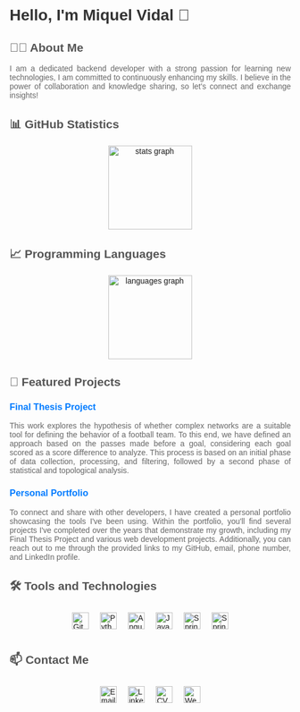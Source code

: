 <!DOCTYPE html>
<html lang="en">
<head>
    <meta charset="UTF-8">
    <meta name="viewport" content="width=device-width, initial-scale=1.0">
</head>
<body style="font-family: Arial, sans-serif; margin: 20px;">

<h1 style="font-size: 2em; color: #333;">Hello, I'm Miquel Vidal 👋</h1>

<h2 style="font-size: 1.5em; color: #555;">👩‍💻 About Me</h2>
<p style="text-align: justify; color: #666;">
    I am a dedicated backend developer with a strong passion for learning new technologies, I am committed to continuously enhancing my skills. I believe in the power of collaboration and knowledge sharing, so let's connect and exchange insights!
</p>

<h2 style="font-size: 1.5em; color: #555;">📊 GitHub Statistics</h2>
<div align="center">
  <img src="https://github-readme-stats.vercel.app/api?username=VidalMiquel&hide_title=false&hide_rank=false&show_icons=true&include_all_commits=true&count_private=true&disable_animations=false&theme=vue&locale=en&hide_border=false&order=1" height="150" alt="stats graph" /> 
  </div>

<h2 style="font-size: 1.5em; color: #555;">📈 Programming Languages</h2>
<div align="center">
  <img src="https://github-readme-stats.vercel.app/api/top-langs?username=VidalMiquel&locale=en&hide_title=false&layout=compact&card_width=320&langs_count=5&theme=vue&hide_border=false&order=2" height="150" alt="languages graph"  />
</div>

<h2 style="font-size: 1.5em; color: #555;">🌱 Featured Projects</h2>
<h3 style="color: #333;">
    <a href="https://github.com/VidalMiquel/Final-Thesis-Project" style="text-decoration: none; color: #007BFF;">Final Thesis Project</a>
</h3>
<p style="text-align: justify; color: #666;">
    This work explores the hypothesis of whether complex networks are a suitable tool for defining the behavior of a football team. To this end, we have defined an approach based on the passes made before a goal, considering each goal scored as a score difference to analyze. This process is based on an initial phase of data collection, processing, and filtering, followed by a second phase of statistical and topological analysis.
</p>

<h3 style="color: #333;">
    <a href="https://github.com/VidalMiquel/Final-Thesis-Project" style="text-decoration: none; color: #007BFF;">Personal Portfolio</a>
</h3>
<p style="text-align: justify; color: #666;">
    To connect and share with other developers, I have created a personal portfolio showcasing the tools I've been using. Within the portfolio, you'll find several projects I've completed over the years that demonstrate my growth, including my Final Thesis Project and various web development projects. Additionally, you can reach out to me through the provided links to my GitHub, email, phone number, and LinkedIn profile.
</p>


<h2 style="font-size: 1.5em; color: #555;">🛠️ Tools and Technologies</h2>
<div style="display: flex; justify-content: center; align-items: center;">
    <img src="https://www.svgrepo.com/show/452210/git.svg" alt="Git" style="width: 30px; height: 30px; margin: 10px;">
    <img src="https://www.svgrepo.com/show/452091/python.svg" alt="Python" style="width: 30px; height: 30px; margin: 10px;">
    <img src="https://www.svgrepo.com/show/452156/angular.svg" alt="Angular" style="width: 30px; height: 30px; margin: 10px;">
    <img src="https://www.svgrepo.com/show/353924/java.svg" alt="Java" style="width: 30px; height: 30px; margin: 10px;">
    <img src="https://www.svgrepo.com/show/376350/spring.svg" alt="SpringBoot" style="width: 30px; height: 30px; margin: 10px;">
    <img src="https://www.svgrepo.com/show/374093/sql.svg" alt="SpringBoot" style="width: 30px; height: 30px; margin: 10px;">
</div>

<h2 style="font-size: 1.5em; color: #555;">📫 Contact Me</h2>
<div style="display: flex; justify-content: center; align-items: center;">
    <a href="mailto:miquelvidalcortes@gmail.com">
        <img src="https://www.svgrepo.com/show/485253/email-opened.svg" style="width: 30px; height: 30px; margin: 10px;" alt="Email">
    </a>
    <a href="https://www.linkedin.com/in/mvc4/">
        <img src="https://www.svgrepo.com/show/475661/linkedin-color.svg" style="width: 30px; height: 30px; margin: 10px;" alt="LinkedIn">
    </a>
    <a href="https://github.com/VidalMiquel/VidalMiquel/blob/main/cvMiquelVidal.pdf">
        <img src="https://www.svgrepo.com/show/228753/curriculum-information.svg" style="width: 30px; height: 30px; margin: 10px;" alt="CV">
    </a>
    <a href="https://miquelvidal.netlify.app/">
        <img src="https://www.svgrepo.com/show/494486/website-program.svg" style="width: 30px; height: 30px; margin: 10px;" alt="Website">
    </a>
</div>

</body>
</html>


